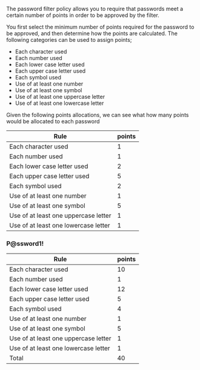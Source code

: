 The password filter policy allows you to require that passwords meet a certain number of points in order to be approved by the filter.

You first select the minimum number of points required for the password to be approved, and then determine how the points are calculated. The following categories can be used to assign points;

* Each character used
* Each number used
* Each lower case letter used
* Each upper case letter used
* Each symbol used
* Use of at least one number
* Use of at least one symbol
* Use of at least one uppercase letter
* Use of at least one lowercase letter

Given the following points allocations, we can see what how many points would be allocated to each password

| Rule | points |
| --- | --- |
| Each character used | 1 | 
| Each number used | 1 |
| Each lower case letter used | 2 |
| Each upper case letter used | 5 |
| Each symbol used | 2 |
| Use of at least one number | 1 |
| Use of at least one symbol | 5 |
| Use of at least one uppercase letter | 1 |
| Use of at least one lowercase letter | 1 |


### P@ssword1!

| Rule | points |
| --- | --- |
| Each character used | 10 | 
| Each number used | 1 |
| Each lower case letter used | 12 |
| Each upper case letter used | 5 |
| Each symbol used | 4 |
| Use of at least one number | 1 |
| Use of at least one symbol | 5 |
| Use of at least one uppercase letter | 1 |
| Use of at least one lowercase letter | 1 |
| Total | 40 |


